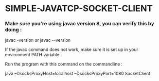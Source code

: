 <h1> SIMPLE-JAVATCP-SOCKET-CLIENT </h1>

<h3>Make sure you're using javac version 8, you can verify this by doing :</h3>

<p>javac -version or javac --version</p>
  
</h3>If the javac command does not work, make sure it is set up in your environment PATH variable</h3>


Run the program with this command on the commandline :

java –DsocksProxyHost=localhost –DsocksProxyPort=1080 SocketClient
